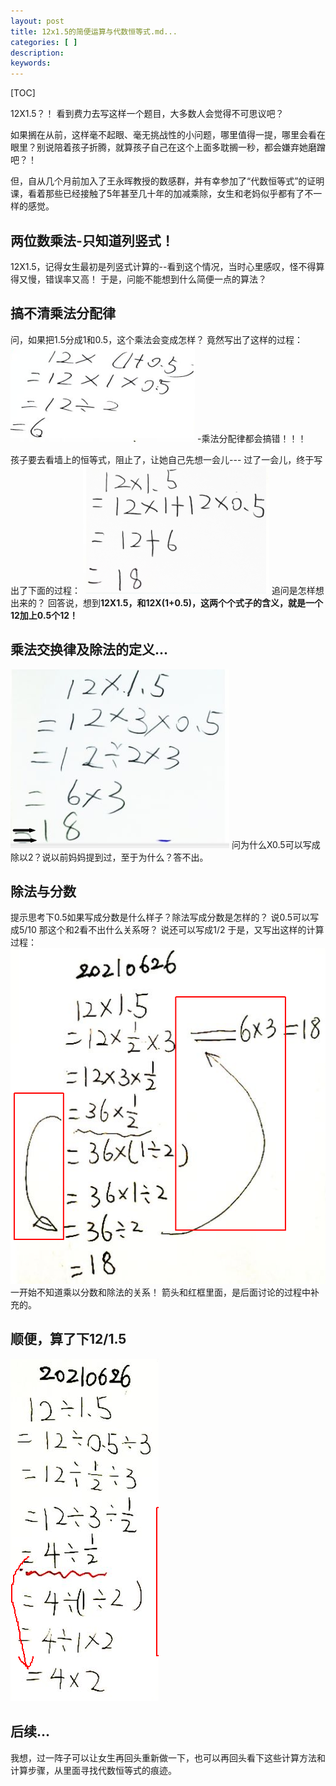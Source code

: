 ```yaml
---
layout: post
title: 12x1.5的简便运算与代数恒等式.md... 
categories: [ ]
description: 
keywords:  
---
```


[TOC]


12X1.5？！
看到费力去写这样一个题目，大多数人会觉得不可思议吧？

如果搁在从前，这样毫不起眼、毫无挑战性的小问题，哪里值得一提，哪里会看在眼里？别说陪着孩子折腾，就算孩子自己在这个上面多耽搁一秒，都会嫌弃她磨蹭吧？！

但，自从几个月前加入了王永晖教授的数感群，并有幸参加了“代数恒等式”的证明课，看着那些已经接触了5年甚至几十年的加减乘除，女生和老妈似乎都有了不一样的感觉。

## 两位数乘法-只知道列竖式！

12X1.5，记得女生最初是列竖式计算的--看到这个情况，当时心里感叹，怪不得算得又慢，错误率又高！
于是，问能不能想到什么简便一点的算法？

## 搞不清乘法分配律

问，如果把1.5分成1和0.5，这个乘法会变成怎样？
竟然写出了这样的过程：
![](vx_images/2513413239093.png)
-乘法分配律都会搞错！！！

孩子要去看墙上的恒等式，阻止了，让她自己先想一会儿---
过了一会儿，终于写出了下面的过程：
![分配律--终于写对了！](vx_images/1943840226960.png)
追问是怎样想出来的？
回答说，想到**12X1.5，和12X(1+0.5)，这两个个式子的含义，就是一个12加上0.5个12！**

## 乘法交换律及除法的定义...
![](vx_images/4295654247126.png)
问为什么X0.5可以写成除以2？说以前妈妈提到过，至于为什么？答不出。

## 除法与分数
提示思考下0.5如果写成分数是什么样子？除法写成分数是怎样的？
说0.5可以写成5/10
那这个和2看不出什么关系呀？
说还可以写成1/2
于是，又写出这样的计算过程：
![](vx_images/192402249795.png)
一开始不知道乘以分数和除法的关系！
箭头和红框里面，是后面讨论的过程中补充的。

## 顺便，算了下12/1.5

![](vx_images/2661307242104.png)
## 后续...

我想，过一阵子可以让女生再回头重新做一下，也可以再回头看下这些计算方法和计算步骤，从里面寻找代数恒等式的痕迹。
